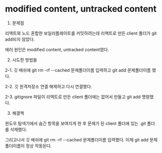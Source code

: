 # modified content, untracked content

1. 문제점
   
 리액트와 노드 혼합한 보일러플레이트를 커밋하려는데 리액트로 만든 client 폴더가 git add되지 않았다.

 에러 원인은 modified content, untracked content였다. 

2. 시도한 방법들

 2-1. 깃 배쉬에 git rm -rf --cached 문제폴더이름 입력하고 git add 문제폴더이름 했다.

 2-2. 깃 원격저장소 연결 해제하고 다시 연결했다.

 2-3. gitignore 파일이 리액트로 만든 client 폴더에는 없어서 만들고 git add 명령했다.

3. 해결책
   
 윈도우 탐색기에서 숨긴 항목을 보여지게 한 후 문제가 된 client 폴더에 있는 .git 폴더를 삭제했다.

 그리고나서 깃 배쉬에 git rm -rf --cached 문제폴더이름 입력했다. 이제 git add 문제폴더이름이 정상 작동된다.
